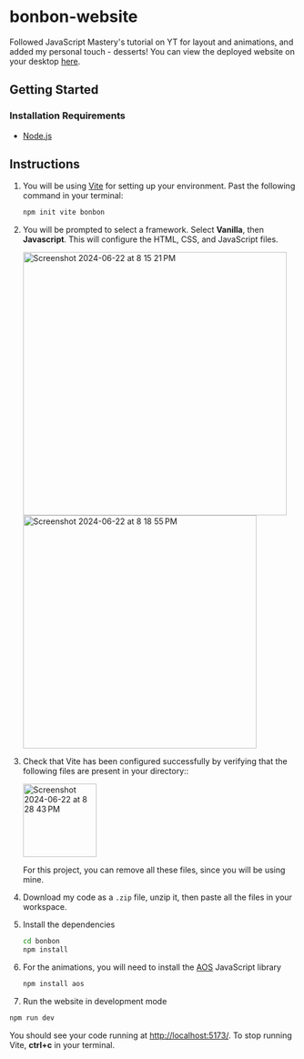 # bonbon-website
Followed JavaScript Mastery's tutorial on YT for layout and animations, and added my personal touch - desserts! You can view the deployed website on your desktop [here](https://bonbon-desserts.net/).
## Getting Started
### Installation Requirements
  * [Node.js](https://nodejs.org/en)

## Instructions
  1. You will be using [Vite](https://vitejs.dev/) for setting up your environment. Past the following command in your terminal:
     ```sh
     npm init vite bonbon
      ```
  2. You will be prompted to select a framework. Select **Vanilla**, then **Javascript**. This will configure the HTML, CSS, and JavaScript files.
     
     <img width="463" alt="Screenshot 2024-06-22 at 8 15 21 PM" src="https://github.com/snehasadap/bonbon-website/assets/104543929/6db504e4-7685-4594-84b2-cf1eed9790a3">
     <img width="410" alt="Screenshot 2024-06-22 at 8 18 55 PM" src="https://github.com/snehasadap/bonbon-website/assets/104543929/324b987d-7adf-42fa-b7e3-c29849ced254">

  3. Check that Vite has been configured successfully by verifying that the following files are present in your directory::

     <img width="129" alt="Screenshot 2024-06-22 at 8 28 43 PM" src="https://github.com/snehasadap/bonbon-website/assets/104543929/d135f584-0070-442a-81ba-da3885a5e54a">

     For this project, you can remove all these files, since you will be using mine. 

  4. Download my code as a `.zip` file, unzip it, then paste all the files in your workspace. 
     
  5. Install the dependencies
     ```sh
     cd bonbon
     npm install
     ```
 6. For the animations, you will need to install the [AOS](https://github.com/michalsnik/aos) JavaScript library
    ```sh
    npm install aos
    ```
 7. Run the website in development mode
   ```sh
   npm run dev
   ```
   You should see your code running at [http://localhost:5173/](http://localhost:5173/). To stop running Vite, **ctrl+c** in your terminal.
    
